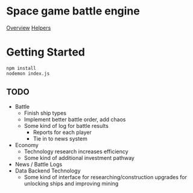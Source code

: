 # Space game battle engine

[Overview](docs/overview.md)
[Helpers](docs/helpers.md)


# Getting Started
```
npm install
nodemon index.js
```

## TODO
- Battle
  - Finish ship types
  - Implement better battle order, add chaos
  - Some kind of log for battle results
    - Reports for each player
    - Tie in to news system
- Economy
  - Technology research increases efficiency
  - Some kind of additional investment pathway
- News / Battle Logs
- Data Backend
Technology
  - Some kind of interface for researching/construction upgrades for unlocking ships and improving mining